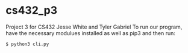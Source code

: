 # cs432_p3
Project 3 for CS432
Jesse White and Tyler Gabriel
To run our program, have the necessary modulues installed as well as pip3 and then run:
```sh
$ python3 cli.py
```
